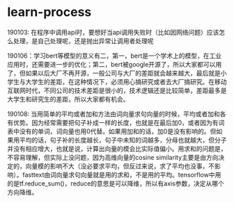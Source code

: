 # learn-process

190103: 在程序中调用api时，要想好当api调用失败时（比如因网络问题）应该怎么处理，是自己处理呢，还是抛出异常让调用者处理呢

190106：学习bert等模型的意义有二，第一，bert是一个学术上的模型，在工业应用时，还需要进一步的优化；第二，bert被google开源了，所以大家都可以用了，但如果以后大厂不再开源，一般公司与大厂的差距就会越来越大，最后就是小学生与大学生的差距，在这种情况下，必须用心搞研究或者去大厂搞研究。在移动互联网时代，不同公司的技术差距是很小的，技术逻辑还是比较简单，差距最多是大学生和研究生的差距，所以大家都有机会。

190108: 当用简单的平均或者加和方法由词向量求句向量的时候，平均或者加和各有优势。因为经常需要把句子补成一样的长度，也就是在最后加0，或者因为有词表中没有的单词，词向量也用0代替。如果用加和的话，加0是没有影响的。但如果用平均的话，句子补的长度越长，句子中未知的词越多，分母也就越大，但分子并没有相应增大，也就是说，计算出向量的模会比实际值偏小。用求和的问题是，不容易理解，但实际上没问题，因为高维向量的cosine similarity主要是由方向决定的，向量模的影响不大（没必要求平均，但反过来说，求了平均也没事，不影响）。fasttext由词向量求句向量就是用的求和，不是用的平均。tensorflow中用的是tf.reduce_sum()，reduce的意思是可以降维，所以有axis参数，决定从哪个方向降维。
